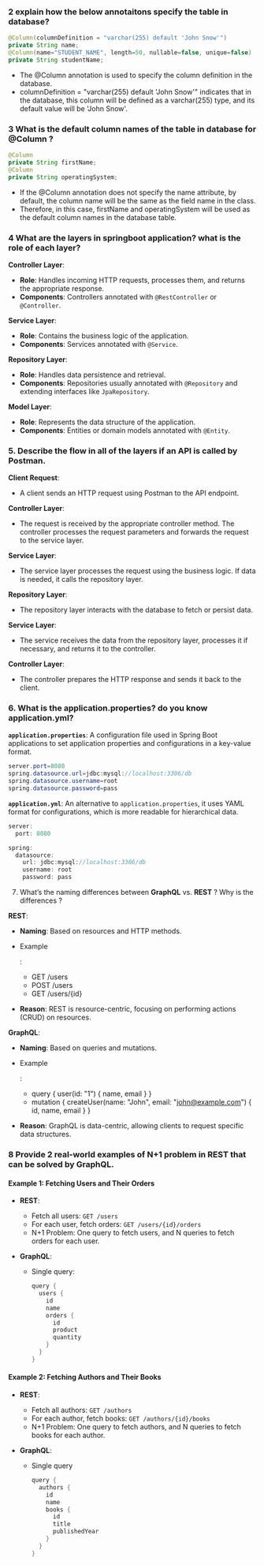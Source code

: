 ### 2 explain how the below annotaitons specify the table in database?

```java
@Column(columnDefinition = "varchar(255) default 'John Snow'")
private String name;
@Column(name="STUDENT_NAME", length=50, nullable=false, unique=false)
private String studentName;
```

- The @Column annotation is used to specify the column definition in the database.
- columnDefinition = "varchar(255) default 'John Snow'" indicates that in the database, this column will be defined as a varchar(255) type, and its default value will be 'John Snow'.

### 3 What is the default column names of the table in database for @Column ?

```java
@Column
private String firstName;
@Column
private String operatingSystem;
```

- If the @Column annotation does not specify the name attribute, by default, the column name will be the same as the field name in the class.
- Therefore, in this case, firstName and operatingSystem will be used as the default column names in the database table.

### 4 What are the **layers** in springboot application? what is the **role** of each layer?

**Controller Layer**:

- **Role**: Handles incoming HTTP requests, processes them, and returns the appropriate response.
- **Components**: Controllers annotated with `@RestController` or `@Controller`.

**Service Layer**:

- **Role**: Contains the business logic of the application.
- **Components**: Services annotated with `@Service`.

**Repository Layer**:

- **Role**: Handles data persistence and retrieval.
- **Components**: Repositories usually annotated with `@Repository` and extending interfaces like `JpaRepository`.

**Model Layer**:

- **Role**: Represents the data structure of the application.
- **Components**: Entities or domain models annotated with `@Entity`.

### 5. Describe the **flow in all of the layers** if an API is called by Postman.

**Client Request**:

- A client sends an HTTP request using Postman to the API endpoint.

**Controller Layer**:

- The request is received by the appropriate controller method. The controller processes the request parameters and forwards the request to the service layer.

**Service Layer**:

- The service layer processes the request using the business logic. If data is needed, it calls the repository layer.

**Repository Layer**:

- The repository layer interacts with the database to fetch or persist data.

**Service Layer**:

- The service receives the data from the repository layer, processes it if necessary, and returns it to the controller.

**Controller Layer**:

- The controller prepares the HTTP response and sends it back to the client.

### 6. What is the **application.properties**? do you know application.yml?

**`application.properties`**: A configuration file used in Spring Boot applications to set application properties and configurations in a key-value format.

```java
server.port=8080
spring.datasource.url=jdbc:mysql://localhost:3306/db
spring.datasource.username=root
spring.datasource.password=pass

```

**`application.yml`**: An alternative to `application.properties`, it uses YAML format for configurations, which is more readable for hierarchical data.

```java
server:
  port: 8080

spring:
  datasource:
    url: jdbc:mysql://localhost:3306/db
    username: root
    password: pass

```



7. What’s the naming differences between **GraphQL** vs. **REST** ? Why is the differences ? 

**REST**:

- **Naming**: Based on resources and HTTP methods.

- Example

  :

  - GET /users
  - POST /users
  - GET /users/{id}

- **Reason**: REST is resource-centric, focusing on performing actions (CRUD) on resources.

**GraphQL**:

- **Naming**: Based on queries and mutations.

- Example

  :

  - query { user(id: "1") { name, email } }
  - mutation { createUser(name: "John", email: "john@example.com") { id, name, email } }

- **Reason**: GraphQL is data-centric, allowing clients to request specific data structures.

### 8 Provide 2 real-world examples of N+1 problem in REST that can be solved by GraphQL. 

#### Example 1: Fetching Users and Their Orders

- **REST**:

  - Fetch all users: `GET /users`
  - For each user, fetch orders: `GET /users/{id}/orders`
  - N+1 Problem: One query to fetch users, and N queries to fetch orders for each user.

- **GraphQL**:

  - Single query:

    ```java
    query {
      users {
        id
        name
        orders {
          id
          product
          quantity
        }
      }
    }
    
    ```

#### Example 2: Fetching Authors and Their Books

- **REST**:

  - Fetch all authors: `GET /authors`
  - For each author, fetch books: `GET /authors/{id}/books`
  - N+1 Problem: One query to fetch authors, and N queries to fetch books for each author.

- **GraphQL**:

  - Single query

    ```java
    query {
      authors {
        id
        name
        books {
          id
          title
          publishedYear
        }
      }
    }
    
    ```

    